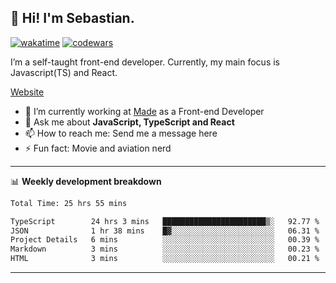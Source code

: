 ## 👋 Hi! I'm Sebastian.

[![wakatime](https://wakatime.com/badge/user/df0036c6-328a-4a39-be9b-e49417ed22a1.svg)](https://wakatime.com/@df0036c6-328a-4a39-be9b-e49417ed22a1)
[![codewars](https://www.codewars.com/users/sebavuye/badges/small)](https://www.codewars.com/users/sebavuye)

I’m a self-taught front-end developer. Currently, my main focus is Javascript(TS) and React.

[Website](https://sebastianvuye.be)

- 🔭 I’m currently working at [Made](https://made.be/) as a Front-end Developer
- 💬 Ask me about **JavaScript, TypeScript and React**
- 📫 How to reach me: Send me a message here
- ⚡ Fun fact: Movie and aviation nerd

-------

📊 **Weekly development breakdown**

<!--START_SECTION:waka-->

```txt
Total Time: 25 hrs 55 mins

TypeScript        24 hrs 3 mins   ███████████████████████▒░   92.77 %
JSON              1 hr 38 mins    █▓░░░░░░░░░░░░░░░░░░░░░░░   06.31 %
Project Details   6 mins          ░░░░░░░░░░░░░░░░░░░░░░░░░   00.39 %
Markdown          3 mins          ░░░░░░░░░░░░░░░░░░░░░░░░░   00.23 %
HTML              3 mins          ░░░░░░░░░░░░░░░░░░░░░░░░░   00.21 %
```

<!--END_SECTION:waka-->
-------
